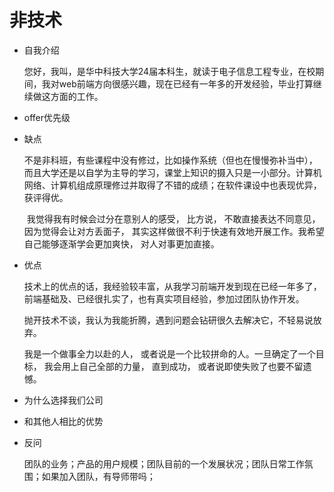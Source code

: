 # 非技术

- 自我介绍
  
  您好，我叫，是华中科技大学24届本科生，就读于电子信息工程专业，在校期间，我对web前端方向很感兴趣，现在已经有一年多的开发经验，毕业打算继续做这方面的工作。

- offer优先级
  
  

- 缺点
  
  不是非科班，有些课程中没有修过，比如操作系统（但也在慢慢弥补当中），而且大学还是以自学为主导的学习，课堂上知识的摄入只是一小部分。计算机网络、计算机组成原理修过并取得了不错的成绩；在软件课设中也表现优异，获评得优。
  
   我觉得我有时候会过分在意别人的感受， 比方说， 不敢直接表达不同意见， 因为觉得会让对方丢面子， 其实这样做很不利于快速有效地开展工作。我希望自己能够逐渐学会更加爽快， 对人对事更加直接。

- 优点
  
  技术上的优点的话，我经验较丰富，从我学习前端开发到现在已经一年多了，前端基础及、已经很扎实了，也有真实项目经验，参加过团队协作开发。
  
  抛开技术不谈，我认为我能折腾，遇到问题会钻研很久去解决它，不轻易说放弃。
  
  我是一个做事全力以赴的人， 或者说是一个比较拼命的人。一旦确定了一个目标， 我会用上自己全部的力量， 直到成功， 或者说即使失败了也要不留遗憾。

- 为什么选择我们公司

- 和其他人相比的优势

- 反问
  
  团队的业务；产品的用户规模；团队目前的一个发展状况；团队日常工作氛围；如果加入团队，有导师带吗；
